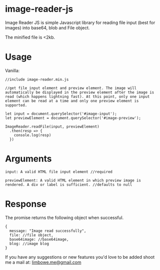 # image-reader-js

Image Reader JS is simple Javascript library for reading file input (best for images) into base64, blob and File object.

The minified file is <2kb.

# Usage

Vanilla:

```
//include image-reader.min.js

//get file input element and preview element. The image will automatically be displayed in the preview element after the image is read (which happens lightning fast). At this point, only one input element can be read at a time and only one preview element is supported.

let input = document.querySelector('#image-input');
let previewElement = document.querySelector('#image-preview');

ImageReader.readFile(input, previewElement)
  .then(resp => {
    console.log(resp)
  })
```
    
 # Arguments
 
```
input: A valid HTML file input element //required

previewElement: A valid HTML element in which preview image is rendered. A div or label is sufficient. //defaults to null
 ```

# Response
The promise returns the following object when successful.

    {
      message: "Image read successfully",
      file: //file object,
      base64image: //base64image,
      blog: //image blog
    }
 
 If you have any suggestions or new features you'd love to be added shoot me a mail at: limbowe.me@gmail.com
